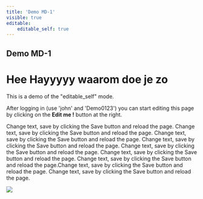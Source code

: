 ```yaml
---
title: 'Demo MD-1'
visible: true
editable:
    editable_self: true
---
```


## Demo MD-1

# Hee Hayyyyy waarom doe je zo

This is a demo of the "editable_self" mode.

After logging in (use 'john' and 'Demo0123') you can start editing this page by clicking on the <b>Edit me !</b> button at the right.

Change text, save by clicking the Save button and reload the page. Change text, save by clicking the Save button and reload the page. Change text, save by clicking the Save button and reload the page. Change text, save by clicking the Save button and reload the page. Change text, save by clicking the Save button and reload the page. Change text, save by clicking the Save button and reload the page. Change text, save by clicking the Save button and reload the page.Change text, save by clicking the Save button and reload the page. Change text, save by clicking the Save button and reload the page.

![](https://www.nasa.gov/sites/default/files/images/nasaLogo-570x450.png)
